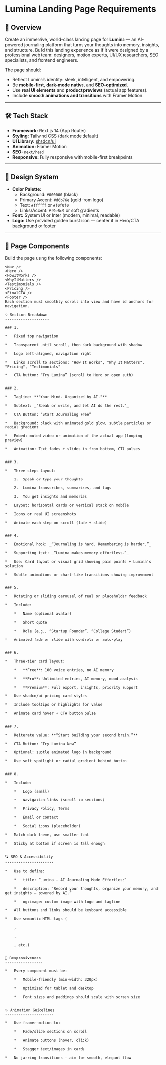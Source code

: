# Lumina Landing Page Requirements

## 🧠 Overview

Create an immersive, world-class landing page for **Lumina** — an AI-powered journaling platform that turns your thoughts into memory, insights, and structure. Build this landing experience as if it were designed by a professional web team: designers, motion experts, UI/UX researchers, SEO specialists, and frontend engineers.

The page should:

- Reflect Lumina’s identity: sleek, intelligent, and empowering.
- Be **mobile-first**, **dark-mode native**, and **SEO-optimized**.
- Use **real UI elements** and **product previews** (actual app features).
- Include **smooth animations and transitions** with Framer Motion.

---

## 🛠️ Tech Stack

- **Framework:** Next.js 14 (App Router)
- **Styling:** Tailwind CSS (dark mode default)
- **UI Library:** [shadcn/ui](https://ui.shadcn.com)
- **Animation:** Framer Motion
- **SEO:** `next/head`
- **Responsive:** Fully responsive with mobile-first breakpoints

---

## 🎨 Design System

- **Color Palette:**
  - Background: `#000000` (black)
  - Primary Accent: `#d6b76e` (gold from logo)
  - Text: `#ffffff` or `#f0f0f0`
  - Links/Accent: `#f9e8c9` or soft gradients
- **Font:** System UI or Inter (modern, minimal, readable)
- **Logo:** Use provided golden burst icon — center it in Hero/CTA background or footer

---

## 🧩 Page Components

Build the page using the following components:

```tsx
<Nav />
<Hero />
<HowItWorks />
<WhyItMatters />
<Testimonials />
<Pricing />
<FinalCTA />
<Footer />
Each section must smoothly scroll into view and have id anchors for navigation.

💡 Section Breakdown
--------------------

### 1.

*   Fixed top navigation

*   Transparent until scroll, then dark background with shadow

*   Logo left-aligned, navigation right

*   Links scroll to sections: "How It Works", "Why It Matters", "Pricing", "Testimonials"

*   CTA button: “Try Lumina” (scroll to Hero or open auth)


### 2.

*   Tagline: **"Your Mind. Organized by AI."**

*   Subtext: _"Speak or write, and let AI do the rest."_

*   CTA Button: “Start Journaling Free”

*   Background: black with animated gold glow, subtle particles or radial gradient

*   Embed: muted video or animation of the actual app (looping preview)

*   Animation: Text fades + slides in from bottom, CTA pulses


### 3.

*   Three steps layout:

    1.  Speak or type your thoughts

    2.  Lumina transcribes, summarizes, and tags

    3.  You get insights and memories

*   Layout: horizontal cards or vertical stack on mobile

*   Icons or real UI screenshots

*   Animate each step on scroll (fade + slide)


### 4.

*   Emotional hook: _“Journaling is hard. Remembering is harder.”_

*   Supporting text: _“Lumina makes memory effortless.”_

*   Use: Card layout or visual grid showing pain points + Lumina’s solution

*   Subtle animations or chart-like transitions showing improvement


### 5.

*   Rotating or sliding carousel of real or placeholder feedback

*   Include:

    *   Name (optional avatar)

    *   Short quote

    *   Role (e.g., “Startup Founder”, “College Student”)

*   Animated fade or slide with controls or auto-play


### 6.

*   Three-tier card layout:

    *   **Free**: 100 voice entries, no AI memory

    *   **Pro**: Unlimited entries, AI memory, mood analysis

    *   **Premium**: Full export, insights, priority support

*   Use shadcn/ui pricing card styles

*   Include tooltips or highlights for value

*   Animate card hover + CTA button pulse


### 7.

*   Reiterate value: **“Start building your second brain.”**

*   CTA Button: “Try Lumina Now”

*   Optional: subtle animated logo in background

*   Use soft spotlight or radial gradient behind button


### 8.

*   Include:

    *   Logo (small)

    *   Navigation links (scroll to sections)

    *   Privacy Policy, Terms

    *   Email or contact

    *   Social icons (placeholder)

*   Match dark theme, use smaller font

*   Sticky at bottom if screen is tall enough


🔍 SEO & Accessibility
----------------------

*   Use to define:

    *   title: “Lumina – AI Journaling Made Effortless”

    *   description: “Record your thoughts, organize your memory, and get insights – powered by AI.”

    *   og:image: custom image with logo and tagline

*   All buttons and links should be keyboard accessible

*   Use semantic HTML tags (

    ,

    ,

    , etc.)


📱 Responsiveness
-----------------

*   Every component must be:

    *   Mobile-friendly (min-width: 320px)

    *   Optimized for tablet and desktop

    *   Font sizes and paddings should scale with screen size


✨ Animation Guidelines
----------------------

*   Use framer-motion to:

    *   Fade/slide sections on scroll

    *   Animate buttons (hover, click)

    *   Stagger text/images in cards

*   No jarring transitions — aim for smooth, elegant flow
```

